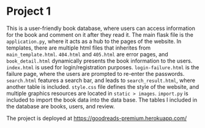 # Project 1

This is a user-friendly book database, where users can access information for the book and comment on it after they read it.
The main flask file is the `application.py`, where it acts as a hub to the pages of the website. In templates, there are multiple
html files that inherites from `main_template.html`. `404.html` and `405.html` are error pages, and `book_detail.html` dynamically 
presents the book information to the users. `index.html` is used for login/registration purposes. `login-failure.html` is the failure page, where the users are prompted to re-enter the passwords. `search.html` features a search bar, and leads to `search_result.html`, where another table is included. `style.css` file defines the style of the website, and multiple graphics resources are located in `static > images`.
`import.py` is included to import the book data into the data base. The tables I included in the database are books, users, and review.

The project is deployed at https://goodreads-premium.herokuapp.com/
